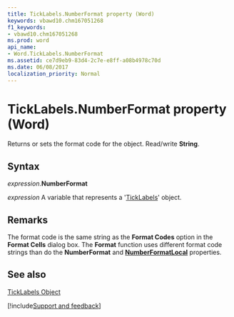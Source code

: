 ```yaml
---
title: TickLabels.NumberFormat property (Word)
keywords: vbawd10.chm167051268
f1_keywords:
- vbawd10.chm167051268
ms.prod: word
api_name:
- Word.TickLabels.NumberFormat
ms.assetid: ce7d9eb9-83d4-2c7e-e8ff-a08b4978c70d
ms.date: 06/08/2017
localization_priority: Normal
---
```



# TickLabels.NumberFormat property (Word)

Returns or sets the format code for the object. Read/write  **String**.


## Syntax

_expression_.**NumberFormat**

_expression_ A variable that represents a '[TickLabels](Word.TickLabels.md)' object.


## Remarks

The format code is the same string as the  **Format Codes** option in the **Format Cells** dialog box. The **Format** function uses different format code strings than do the **NumberFormat** and **[NumberFormatLocal](Word.TickLabels.NumberFormatLocal.md)** properties.


## See also


[TickLabels Object](Word.TickLabels.md)

[!include[Support and feedback](~/includes/feedback-boilerplate.md)]